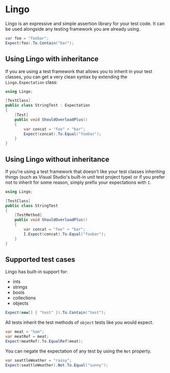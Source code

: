 Lingo
=====

Lingo is an expressive and simple assertion library for your test code. It can be used alongside any testing framework you are already using.

``` csharp
var foo = "foobar";
Expect(foo).To.Contain("bar");
```

## Using Lingo with inheritance

If you are using a test framework that allows you to inherit in your test classes, you can get a very clean syntax by extending the `Lingo.Expectation` class:

``` csharp
using Lingo;

[TestClass]
public class StringTest : Expectation
{
    [Test]
    public void ShouldOverloadPlus()
    {
        var concat = "foo" + "bar";
        Expect(concat).To.Equal("foobar");
    }
}
```


## Using Lingo without inheritance

If you're using a test framework that doesn't like your test classes inheriting things (such as Visual Studio's built-in unit test project type) or if you prefer not to inherit for some reason, simply prefix your expectations with `I`.

``` csharp
using Lingo;

[TestClass]
public class StringTest
{
    [TestMethod]
    public void ShouldOverloadPlus()
    {
        var concat = "foo" + "bar";
        I.Expect(concat).To.Equal("foobar");
    }
}
```

## Supported test cases

Lingo has built-in support for:
* ints
* strings
* bools
* collections
* objects

``` csharp
Expect(new[] { "test" }).To.Contain("test");
```


All tests inherit the test methods of `object` tests like you would expect.

``` csharp
var meat = "ham";
var meatRef = meat;
Expect(meatRef).To.EqualRef(meat);
```


You can negate the expectation of any test by using the `Not` property.

``` csharp
var seattleWeather = "rainy";
Expect(seattleWeather).Not.To.Equal("sunny");
```



